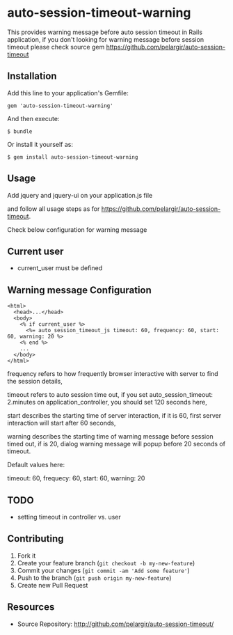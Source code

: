 # auto-session-timeout-warning

This provides warning message before auto session timeout in Rails application,
if you don't looking for warning message before session timeout please check source gem
https://github.com/pelargir/auto-session-timeout

## Installation

Add this line to your application's Gemfile:

    gem 'auto-session-timeout-warning'

And then execute:

    $ bundle

Or install it yourself as:

    $ gem install auto-session-timeout-warning

## Usage
Add jquery and jquery-ui on your application.js file

and follow all usage steps as for https://github.com/pelargir/auto-session-timeout.

Check below configuration for warning message

## Current user
* current_user must be defined

## Warning message Configuration
    <html>
      <head>...</head>
      <body>
        <% if current_user %>
          <%= auto_session_timeout_js timeout: 60, frequency: 60, start: 60, warning: 20 %>
        <% end %>
        ...
      </body>
    </html>

frequency refers to how frequently browser interactive with server to find the session details,

timeout refers to auto session time out, if you set auto_session_timeout: 2.minutes on application_controller, you should set 120 seconds here,

start describes the starting time of server interaction, if it is 60, first server interaction will start after 60 seconds,

warning describes the starting time of warning message before session timed out, if is 20, dialog warning message will popup before 20 seconds of timeout.

Default values here:

timeout: 60,
frequecy: 60,
start: 60,
warning: 20

## TODO
* setting timeout in controller vs. user

## Contributing

1. Fork it
2. Create your feature branch (`git checkout -b my-new-feature`)
3. Commit your changes (`git commit -am 'Add some feature'`)
4. Push to the branch (`git push origin my-new-feature`)
5. Create new Pull Request

## Resources

* Source Repository: http://github.com/pelargir/auto-session-timeout/